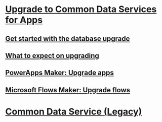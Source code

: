 # [Upgrade to Common Data Services for Apps](introduction-upgrade-cds.md)
## [Get started with the database upgrade](get-started.md)
## [What to expect on upgrading](what-to-expect-upgrade-cds.md)
## [PowerApps Maker: Upgrade apps](upgrade-powerapps.md)
## [Microsoft Flows Maker: Upgrade flows](upgrade-flows.md)


# [Common Data Service (Legacy)](/common-data-service/entity-reference/introduction)